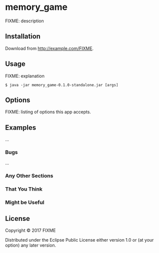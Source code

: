 # memory_game

FIXME: description

## Installation

Download from http://example.com/FIXME.

## Usage

FIXME: explanation

    $ java -jar memory_game-0.1.0-standalone.jar [args]

## Options

FIXME: listing of options this app accepts.

## Examples

...

### Bugs

...

### Any Other Sections
### That You Think
### Might be Useful

## License

Copyright © 2017 FIXME

Distributed under the Eclipse Public License either version 1.0 or (at
your option) any later version.

